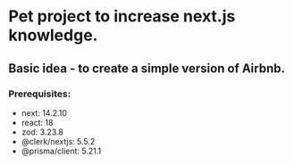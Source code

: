 # Pet project to increase next.js knowledge.

## Basic idea - to create a simple version of Airbnb.

### Prerequisites:
- next: 14.2.10
- react: 18
- zod: 3.23.8
- @clerk/nextjs: 5.5.2
- @prisma/client: 5.21.1